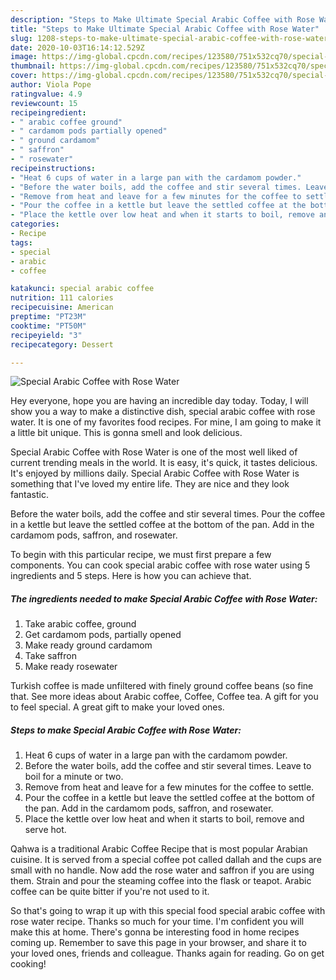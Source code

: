 ```yaml
---
description: "Steps to Make Ultimate Special Arabic Coffee with Rose Water"
title: "Steps to Make Ultimate Special Arabic Coffee with Rose Water"
slug: 1208-steps-to-make-ultimate-special-arabic-coffee-with-rose-water
date: 2020-10-03T16:14:12.529Z
image: https://img-global.cpcdn.com/recipes/123580/751x532cq70/special-arabic-coffee-with-rose-water-recipe-main-photo.jpg
thumbnail: https://img-global.cpcdn.com/recipes/123580/751x532cq70/special-arabic-coffee-with-rose-water-recipe-main-photo.jpg
cover: https://img-global.cpcdn.com/recipes/123580/751x532cq70/special-arabic-coffee-with-rose-water-recipe-main-photo.jpg
author: Viola Pope
ratingvalue: 4.9
reviewcount: 15
recipeingredient:
- " arabic coffee ground"
- " cardamom pods partially opened"
- " ground cardamom"
- " saffron"
- " rosewater"
recipeinstructions:
- "Heat 6 cups of water in a large pan with the cardamom powder."
- "Before the water boils, add the coffee and stir several times. Leave to boil for a minute or two."
- "Remove from heat and leave for a few minutes for the coffee to settle."
- "Pour the coffee in a kettle but leave the settled coffee at the bottom of the pan. Add in the cardamom pods, saffron, and rosewater."
- "Place the kettle over low heat and when it starts to boil, remove and serve hot."
categories:
- Recipe
tags:
- special
- arabic
- coffee

katakunci: special arabic coffee 
nutrition: 111 calories
recipecuisine: American
preptime: "PT23M"
cooktime: "PT50M"
recipeyield: "3"
recipecategory: Dessert

---
```



![Special Arabic Coffee with Rose Water](https://img-global.cpcdn.com/recipes/123580/751x532cq70/special-arabic-coffee-with-rose-water-recipe-main-photo.jpg)

Hey everyone, hope you are having an incredible day today. Today, I will show you a way to make a distinctive dish, special arabic coffee with rose water. It is one of my favorites food recipes. For mine, I am going to make it a little bit unique. This is gonna smell and look delicious.

Special Arabic Coffee with Rose Water is one of the most well liked of current trending meals in the world. It is easy, it's quick, it tastes delicious. It's enjoyed by millions daily. Special Arabic Coffee with Rose Water is something that I've loved my entire life. They are nice and they look fantastic.

Before the water boils, add the coffee and stir several times. Pour the coffee in a kettle but leave the settled coffee at the bottom of the pan. Add in the cardamom pods, saffron, and rosewater.


To begin with this particular recipe, we must first prepare a few components. You can cook special arabic coffee with rose water using 5 ingredients and 5 steps. Here is how you can achieve that.

<!--inarticleads1-->

##### The ingredients needed to make Special Arabic Coffee with Rose Water:

1. Take  arabic coffee, ground
1. Get  cardamom pods, partially opened
1. Make ready  ground cardamom
1. Take  saffron
1. Make ready  rosewater


Turkish coffee is made unfiltered with finely ground coffee beans (so fine that. See more ideas about Arabic coffee, Coffee, Coffee tea. A gift for you to feel special. A great gift to make your loved ones. 

<!--inarticleads2-->

##### Steps to make Special Arabic Coffee with Rose Water:

1. Heat 6 cups of water in a large pan with the cardamom powder.
1. Before the water boils, add the coffee and stir several times. Leave to boil for a minute or two.
1. Remove from heat and leave for a few minutes for the coffee to settle.
1. Pour the coffee in a kettle but leave the settled coffee at the bottom of the pan. Add in the cardamom pods, saffron, and rosewater.
1. Place the kettle over low heat and when it starts to boil, remove and serve hot.


Qahwa is a traditional Arabic Coffee Recipe that is most popular Arabian cuisine. It is served from a special coffee pot called dallah and the cups are small with no handle. Now add the rose water and saffron if you are using them. Strain and pour the steaming coffee into the flask or teapot. Arabic coffee can be quite bitter if you&#39;re not used to it. 

So that's going to wrap it up with this special food special arabic coffee with rose water recipe. Thanks so much for your time. I'm confident you will make this at home. There's gonna be interesting food in home recipes coming up. Remember to save this page in your browser, and share it to your loved ones, friends and colleague. Thanks again for reading. Go on get cooking!
